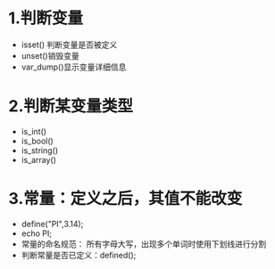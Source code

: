 # 1.判断变量
- isset() 判断变量是否被定义
- unset()销毁变量
- var_dump()显示变量详细信息

# 2.判断某变量类型
- is_int()
- is_bool()
- is_string()
- is_array()

# 3.常量：定义之后，其值不能改变
- define("PI",3.14);
- echo PI;
- 常量的命名规范： 所有字母大写，出现多个单词时使用下划线进行分割
- 判断常量是否已定义：defined();
